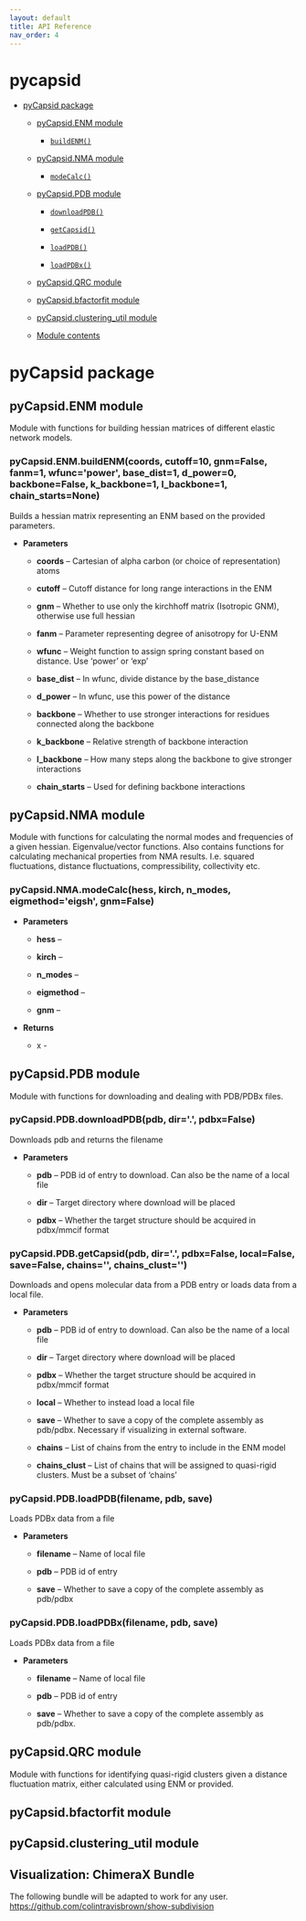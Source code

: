```yaml
---
layout: default
title: API Reference
nav_order: 4
---
```


# pycapsid


* [pyCapsid package]()


    * [pyCapsid.ENM module](#module-pyCapsid.ENM)


        * [`buildENM()`](#pyCapsid.ENM.buildENM)


    * [pyCapsid.NMA module](#module-pyCapsid.NMA)


        * [`modeCalc()`](#pyCapsid.NMA.modeCalc)


    * [pyCapsid.PDB module](#module-pyCapsid.PDB)


        * [`downloadPDB()`](#pyCapsid.PDB.downloadPDB)


        * [`getCapsid()`](#pyCapsid.PDB.getCapsid)


        * [`loadPDB()`](#pyCapsid.PDB.loadPDB)


        * [`loadPDBx()`](#pyCapsid.PDB.loadPDBx)


    * [pyCapsid.QRC module](#module-pyCapsid.QRC)


    * [pyCapsid.bfactorfit module](#module-pyCapsid.bfactorfit)


    * [pyCapsid.clustering_util module](#module-pyCapsid.clustering_util)


    * [Module contents](#module-pyCapsid)

# pyCapsid package

## pyCapsid.ENM module

Module with functions for building hessian matrices of different elastic network models.


### pyCapsid.ENM.buildENM(coords, cutoff=10, gnm=False, fanm=1, wfunc='power', base_dist=1, d_power=0, backbone=False, k_backbone=1, l_backbone=1, chain_starts=None)
Builds a hessian matrix representing an ENM based on the provided parameters.


* **Parameters**

    
    * **coords** – Cartesian of alpha carbon (or choice of representation) atoms


    * **cutoff** – Cutoff distance for long range interactions in the ENM


    * **gnm** – Whether to use only the kirchhoff matrix (Isotropic GNM), otherwise use full hessian


    * **fanm** – Parameter representing degree of anisotropy for U-ENM


    * **wfunc** – Weight function to assign spring constant based on distance. Use ‘power’ or ‘exp’


    * **base_dist** – In wfunc, divide distance by the base_distance


    * **d_power** – In wfunc, use this power of the distance


    * **backbone** – Whether to use stronger interactions for residues connected along the backbone


    * **k_backbone** – Relative strength of backbone interaction


    * **l_backbone** – How many steps along the backbone to give stronger interactions


    * **chain_starts** – Used for defining backbone interactions


## pyCapsid.NMA module

Module with functions for calculating the normal modes and frequencies of a given hessian. Eigenvalue/vector functions.
Also contains functions for calculating mechanical properties from NMA results. I.e. squared fluctuations, distance
fluctuations, compressibility, collectivity etc.


### pyCapsid.NMA.modeCalc(hess, kirch, n_modes, eigmethod='eigsh', gnm=False)

* **Parameters**

    
    * **hess** – 


    * **kirch** – 


    * **n_modes** – 


    * **eigmethod** – 


    * **gnm** – 



* **Returns**

    
    * x -



## pyCapsid.PDB module

Module with functions for downloading and dealing with PDB/PDBx files.


### pyCapsid.PDB.downloadPDB(pdb, dir='.', pdbx=False)
Downloads pdb and returns the filename


* **Parameters**

    
    * **pdb** – PDB id of entry to download. Can also be the name of a local file


    * **dir** – Target directory where download will be placed


    * **pdbx** – Whether the target structure should be acquired in pdbx/mmcif format



### pyCapsid.PDB.getCapsid(pdb, dir='.', pdbx=False, local=False, save=False, chains='', chains_clust='')
Downloads and opens molecular data from a PDB entry or loads data from a local file.


* **Parameters**

    
    * **pdb** – PDB id of entry to download. Can also be the name of a local file


    * **dir** – Target directory where download will be placed


    * **pdbx** – Whether the target structure should be acquired in pdbx/mmcif format


    * **local** – Whether to instead load a local file


    * **save** – Whether to save a copy of the complete assembly as pdb/pdbx. Necessary if visualizing in external software.


    * **chains** – List of chains from the entry to include in the ENM model


    * **chains_clust** – List of chains that will be assigned to quasi-rigid clusters. Must be a subset of ‘chains’



### pyCapsid.PDB.loadPDB(filename, pdb, save)
Loads PDBx data from a file


* **Parameters**

    
    * **filename** – Name of local file


    * **pdb** – PDB id of entry


    * **save** – Whether to save a copy of the complete assembly as pdb/pdbx



### pyCapsid.PDB.loadPDBx(filename, pdb, save)
Loads PDBx data from a file


* **Parameters**

    
    * **filename** – Name of local file


    * **pdb** – PDB id of entry


    * **save** – Whether to save a copy of the complete assembly as pdb/pdbx.


## pyCapsid.QRC module

Module with functions for identifying quasi-rigid clusters given a distance fluctuation matrix, either calculated using
ENM or provided.

## pyCapsid.bfactorfit module

## pyCapsid.clustering_util module

## Visualization: ChimeraX Bundle
The following bundle will be adapted to work for any user.
https://github.com/colintravisbrown/show-subdivision